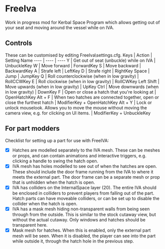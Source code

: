 # FreeIva

Work in progress mod for Kerbal Space Program which allows getting out of your seat and moving around the vessel while on IVA.

## Controls
These can be customised by editing FreeIva\settings.cfg.
Keys | Action | Setting Name
---- | ---- | ----
Y | Get out of seat (unbuckle) while on IVA | UnbuckleKey
W | Move forward | ForwardKey
S | Move backward | BackwardKey
A | Strafe left | LeftKey
D | Strafe right | RightKey
Space | Jump | JumpKey
Q | Roll counterclockwise (when in low gravity) | RollCCWKey
E | Roll clockwise (when in low gravity) | RollCWKey
Left Shift | Move upwards (when in low gravity) | UpKey
Ctrl | Move downwards (when in low gravity) | DownKey
F | Open or close a hatch that you're looking at | OpenHatchKey
Alt + F | When two hatches are connected together, open or close the furthest hatch | ModifierKey + OpenHatchKey
Alt + Y | Lock or unlock mouselook. Allows you to move the mouse without moving the camera view, e.g. for clicking on UI items. | ModifierKey + UnbuckleKey

## For part modders
Checklist for setting up a part for use with FreeIVA:
- [X] Hatches are modelled separately to the IVA mesh. These can be meshes or props, and can contain animations and interactive triggers, e.g. clicking a handle to swing the hatch open.
- [X] IVA mesh has holes modelled to see out of when the hatches are open. These should include the door frame running from the IVA to where it meets the external part. The door frame can be a separate mesh or prop that is unhidden when the hatch is open.
- [X] IVA has colliders on the InternalSpace layer (20). The entire IVA should be enclosed in colliders to prevent players from falling out of the part. Hatch parts can have moveable colliders, or can be set up to disable the collider when the hatch is open.
- [X] IVA has a mask mesh hiding non-transparent walls from being seen through from the outside. This is similar to the stock cutaway view, but without the actual cutaway. Only windows and hatches should be transparent here.
- [X] Mask mesh for hatches. When this is enabled, only the external part mesh will be seen. When it is disabled, the player can see into the part while outside it, through the hatch hole in the previous step.
